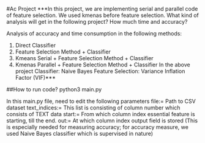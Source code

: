#Ac Project
***In this project, we are implementing serial and parallel code of feature selection.
We used kmenas before feature selection.
What kind of analysis will get in the following project?
How much time and accuracy?

Analysis of accuracy and time consumption in the following methods:
1. Direct Classifier
2. Feature Selection Method + Classifier
3. Kmeans Serial + Feature Selection Method + Classifier
4. Kmenas Parallel + Feature Selection Method + Classifier
In the above project 
Classifier: Naive Bayes
Feature Selection:  Variance Inflation Factor (VIF)***


##How to run code?
python3 main.py

In this main.py file, need to edit the following parameters
file:= Path to CSV dataset
text_indices:= This list is consisting of column number which consists of TEXT data
start:= From which column index essential feature is starting, till the end.
out:= At which column index output field is stored (This is especially needed for measuring accuracy; for accuracy measure, we used Naive Bayes classifier which is supervised in nature)
